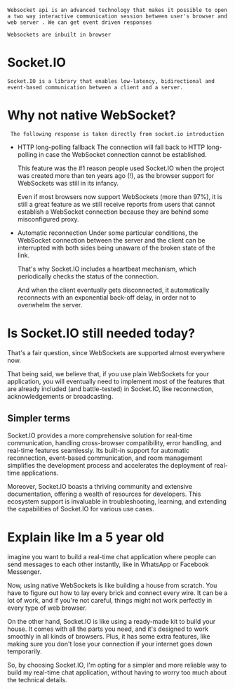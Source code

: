 ```
Websocket api is an advanced technology that makes it possible to open a two way interactive communication session between user's browser and web server . We can get event driven responses

Websockets are inbuilt in browser
```

# Socket.IO

```
Socket.IO is a library that enables low-latency, bidirectional and event-based communication between a client and a server.
```

# Why not native WebSocket?

```
 The following response is taken directly from socket.io introduction
```

- HTTP long-polling fallback
  The connection will fall back to HTTP long-polling in case the WebSocket connection cannot be established.

  This feature was the #1 reason people used Socket.IO when the project was created more than ten years ago (!), as the browser support for WebSockets was still in its infancy.

  Even if most browsers now support WebSockets (more than 97%), it is still a great feature as we still receive reports from users that cannot establish a WebSocket connection because they are behind some misconfigured proxy.

- Automatic reconnection
  Under some particular conditions, the WebSocket connection between the server and the client can be interrupted with both sides being unaware of the broken state of the link.

  That's why Socket.IO includes a heartbeat mechanism, which periodically checks the status of the connection.

  And when the client eventually gets disconnected, it automatically reconnects with an exponential back-off delay, in order not to overwhelm the server.

# Is Socket.IO still needed today?

That's a fair question, since WebSockets are supported almost everywhere now.

That being said, we believe that, if you use plain WebSockets for your application, you will eventually need to implement most of the features that are already included (and battle-tested) in Socket.IO, like reconnection, acknowledgements or broadcasting.

## Simpler terms

Socket.IO provides a more comprehensive solution for real-time communication, handling cross-browser compatibility, error handling, and real-time features seamlessly. Its built-in support for automatic reconnection, event-based communication, and room management simplifies the development process and accelerates the deployment of real-time applications.

Moreover, Socket.IO boasts a thriving community and extensive documentation, offering a wealth of resources for developers. This ecosystem support is invaluable in troubleshooting, learning, and extending the capabilities of Socket.IO for various use cases.

# Explain like Im a 5 year old

imagine you want to build a real-time chat application where people can send messages to each other instantly, like in WhatsApp or Facebook Messenger.

Now, using native WebSockets is like building a house from scratch. You have to figure out how to lay every brick and connect every wire. It can be a lot of work, and if you're not careful, things might not work perfectly in every type of web browser.

On the other hand, Socket.IO is like using a ready-made kit to build your house. It comes with all the parts you need, and it's designed to work smoothly in all kinds of browsers. Plus, it has some extra features, like making sure you don't lose your connection if your internet goes down temporarily.

So, by choosing Socket.IO, I'm opting for a simpler and more reliable way to build my real-time chat application, without having to worry too much about the technical details.
